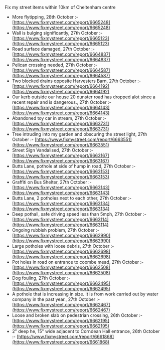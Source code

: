 Fix my street items within 10km of Cheltenham centre

<!-- fix_marker starts -->

- More flytipping, 28th October :- [https://www.fixmystreet.com/report/6665248](https://www.fixmystreet.com/report/6665248)
- Wall is bulging significantly, 27th October :- [https://www.fixmystreet.com/report/6665123](https://www.fixmystreet.com/report/6665123)
- Road surface damaged, 27th October :- [https://www.fixmystreet.com/report/6664837](https://www.fixmystreet.com/report/6664837)
- Pelican crossing needed, 27th October :- [https://www.fixmystreet.com/report/6664587](https://www.fixmystreet.com/report/6664587)
- Two blocked drains opposite Harvesters Barn, 27th October :- [https://www.fixmystreet.com/report/6664192](https://www.fixmystreet.com/report/6664192)
- Our kerb outside our house 20 dunster road has dropped alot since a recent repair and is dangerous., 27th October :- [https://www.fixmystreet.com/report/6664143](https://www.fixmystreet.com/report/6664143)
- Abandoned toy car in stream, 27th October :- [https://www.fixmystreet.com/report/6663731](https://www.fixmystreet.com/report/6663731)
- Tree intruding into my garden and obscuring the street light, 27th October :- [https://www.fixmystreet.com/report/6663551](https://www.fixmystreet.com/report/6663551)
- Street Sign Vandalised, 27th October :- [https://www.fixmystreet.com/report/6663167](https://www.fixmystreet.com/report/6663167)
- Butts Lane, pothole at side of hump in road, 27th October :- [https://www.fixmystreet.com/report/6663153](https://www.fixmystreet.com/report/6663153)
- Graffiti on Bus Shelter, 27th October :- [https://www.fixmystreet.com/report/6663143](https://www.fixmystreet.com/report/6663143)
- Butts Lane, 2 potholes next to each other, 27th October :- [https://www.fixmystreet.com/report/6663134](https://www.fixmystreet.com/report/6663134)
- Deep pothall, safe driving speed less than 5mph, 27th October :- [https://www.fixmystreet.com/report/6663114](https://www.fixmystreet.com/report/6663114)
- Ongoing rubbish problem, 27th October :- [https://www.fixmystreet.com/report/6662990](https://www.fixmystreet.com/report/6662990)
- Large potholes with loose debris, 27th October :- [https://www.fixmystreet.com/report/6662698](https://www.fixmystreet.com/report/6662698)
- Pot holes in road on entrance to coombe mead, 27th October :- [https://www.fixmystreet.com/report/6662508](https://www.fixmystreet.com/report/6662508)
- Dog fouling, 27th October :- [https://www.fixmystreet.com/report/6662495](https://www.fixmystreet.com/report/6662495)
- A pothole that is increasing in size. It is from work carried out by water company in the past year., 27th October :- [https://www.fixmystreet.com/report/6662467](https://www.fixmystreet.com/report/6662467)
- Loose and broken slab on pedestrian crossing, 26th October :- [https://www.fixmystreet.com/report/6662195](https://www.fixmystreet.com/report/6662195)
- 2" deep he, 15" wide adjacent to Corndean Hall entrance, 26th October :- [https://www.fixmystreet.com/report/6661868](https://www.fixmystreet.com/report/6661868)

<!-- fix_marker ends -->